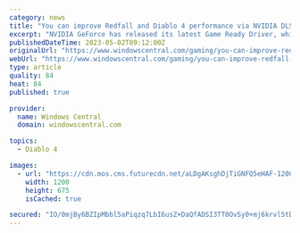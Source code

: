 ```yaml
---
category: news
title: "You can improve Redfall and Diablo 4 performance via NVIDIA DLSS 3 and Reflex"
excerpt: "NVIDIA GeForce has released its latest Game Ready Driver, which allows Redfall players to increase performance via NVIDIA's DLSS 3 and NVIDIA Reflex. NVIDIA has also made it possible for RTX GPU ..."
publishedDateTime: 2023-05-02T09:12:00Z
originalUrl: "https://www.windowscentral.com/gaming/you-can-improve-redfall-and-diablo-4-performance-via-nvidia-dlss-3-and-reflex"
webUrl: "https://www.windowscentral.com/gaming/you-can-improve-redfall-and-diablo-4-performance-via-nvidia-dlss-3-and-reflex"
type: article
quality: 84
heat: 84
published: true

provider:
  name: Windows Central
  domain: windowscentral.com

topics:
  - Diablo 4

images:
  - url: "https://cdn.mos.cms.futurecdn.net/aLDgAKsghDjTiGNFQ5eHAF-1200-80.jpg"
    width: 1200
    height: 675
    isCached: true

secured: "IO/0mjBy6BZIpMbbl5aPiqzq7LbI6usZ+DaQfADSI3TT0OvSy0+mj6krvl5tDrSjyQtMBQHXKANVD82JdpUD6PENhUMn8oc3dO+4CULRTULv0rgDm/CDwMssMSV62EzAzZQGt25rqWlkl0KYg49xO47kU3VcTbqc9JIw5bnfkAPCQ0YIZd3c9PbvkC+VGiZaoRkr4y/63r+6vyASnG7nVHyuIsdBkKhRgQ0Gnj2UOPuj0nGHlEZJGROguugENuhWhIST06fHRBAW5Z5dcm3mBnxK81gcDoCV9mHKr//IUXc+9/QmKkv5pOvAE6282nsNrWGevBXh5jTxAeMzIMEOHE8yNXxCoaffE3HmE/uVfi4=;thPbFDDYHpg1H0JnumSGsg=="
---
```


